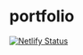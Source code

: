 # portfolio

[![Netlify Status](https://api.netlify.com/api/v1/badges/4d507d9e-07e2-4973-b608-91870564ebb9/deploy-status)](https://app.netlify.com/sites/vajrapusudheer/deploys)
